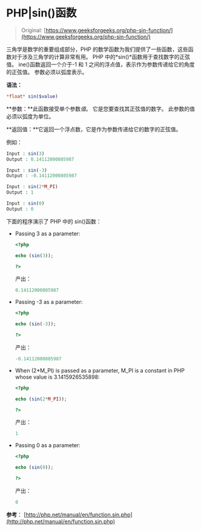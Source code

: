 # PHP|sin()函数

> Original: [https://www.geeksforgeeks.org/php-sin-function/](https://www.geeksforgeeks.org/php-sin-function/)

三角学是数学的重要组成部分，PHP 的数学函数为我们提供了一些函数，这些函数对于涉及三角学的计算非常有用。 PHP 中的*sin()*函数用于查找数字的正弦值。
ine()函数返回一个介于-1 和 1 之间的浮点值，表示作为参数传递给它的角度的正弦值。 参数必须以弧度表示。

**语法：**

```php
*float* sin($value)
```

**参数：**此函数接受单个参数*值*。 它是您要查找其正弦值的数字。 此参数的值必须以弧度为单位。

**返回值：**它返回一个浮点数，它是作为参数传递给它的数字的正弦值。

例如：

```php
Input : sin(3) 
Output : 0.14112000805987

Input : sin(-3)
Output : -0.14112000805987

Input : sin(2*M_PI)
Output : 1

Input : sin(0) 
Output : 0

```

下面的程序演示了 PHP 中的 sin()函数：

*   Passing 3 as a parameter:

    ```php
    <?php

    echo (sin(3));

    ?>      
    ```

    产出：

    ```php
    0.14112000805987
    ```

*   Passing -3 as a parameter:

    ```php
    <?php

    echo (sin(-3));

    ?>      
    ```

    产出：

    ```php
    -0.14112000805987
    ```

*   When (2*M_PI) is passed as a parameter, M_PI is a constant in PHP whose value is 3.1415926535898:

    ```php
    <?php

    echo (sin(2*M_PI));

    ?>

    ```

    产出：

    ```php
    1
    ```

*   Passing 0 as a parameter:

    ```php
    <?php

    echo (sin(0));

    ?>      
    ```

    产出：

    ```php
    0
    ```

**参考**：
[http://php.net/manual/en/function.sin.php](http://php.net/manual/en/function.sin.php)